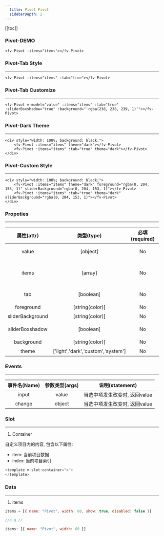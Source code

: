```yaml
---
  title: Pivot Pivot
  sidebarDepth: 2
---
```

  
[[toc]]

### Pivot-DEMO

<script>
export default {
    data () {
        return {
            value: null,
            items: [
                { name: "All"},
                { name: "Unread", width: 80},
                { name: "Flagged", width: 80, disabled: true },
                { name: "Urgent", width: 80}
            ]
        }
    },
}
</script>


<ClientOnly>
<fv-Pivot v-model="value" :items="items"></fv-Pivot>
</ClientOnly>

```vue
<fv-Pivot :items="items"></fv-Pivot>
```

### Pivot-Tab Style
---

<ClientOnly>
<fv-Pivot v-model="value" :items="items" :tab="true"></fv-Pivot>
</ClientOnly>

```vue
<fv-Pivot :items="items" :tab="true"></fv-Pivot>
```

### Pivot-Tab Customize
---

<ClientOnly>
<fv-Pivot v-model="value" :items="items" :tab="true" :sliderBoxshadow="true" :background="'rgba(238, 238, 239, 1)'"></fv-Pivot>
</ClientOnly>

```vue
<fv-Pivot v-model="value" :items="items" :tab="true" :sliderBoxshadow="true" :background="'rgba(238, 238, 239, 1)'"></fv-Pivot>
```

### Pivot-Dark Theme
---
<div style="width: 100%; background: black;">
    
<ClientOnly>
<fv-Pivot v-model="value" :items="items" theme="dark"></fv-Pivot>
<fv-Pivot v-model="value" :items="items" :tab="true" theme="dark"></fv-Pivot>
</ClientOnly>
</div>

```vue
<div style="width: 100%; background: black;">
    <fv-Pivot :items="items" theme="dark"></fv-Pivot>
    <fv-Pivot :items="items" :tab="true" theme="dark"></fv-Pivot>
</div>
```

### Pivot-Custom Style
---
<div style="width: 100%; background: black;">
</ClientOnly>
    <fv-Pivot v-model="value" :items="items" theme="dark" foreground="rgba(0, 204, 153, 1)" sliderBackground="rgba(0, 204, 153, 1)"></fv-Pivot>
    <fv-Pivot v-model="value" :items="items" :tab="true" theme="dark" sliderBackground="rgba(0, 204, 153, 1)"></fv-Pivot>
</ClientOnly>
</div>

```vue
<div style="width: 100%; background: black;">
    <fv-Pivot :items="items" theme="dark" foreground="rgba(0, 204, 153, 1)" sliderBackground="rgba(0, 204, 153, 1)"></fv-Pivot>
    <fv-Pivot :items="items" :tab="true" theme="dark" sliderBackground="rgba(0, 204, 153, 1)"></fv-Pivot>
</div>
```



### Propoties
---
|    属性(attr)    |             类型(type)             | 必填(required) |        默认值(default)         | 说明(statement)  |
|:----------------:|:----------------------------------:|:--------------:|:------------------------------:|:----------------:|
|      value       |              [object]              |       No       |              N/A               |   当前选中项值   |
|      items       |              [array]               |       No       | [{ name: "Pivot", width: 80 }] |    选项卡数据    |
|       tab        |             [boolean]              |       No       |             false              | 是否开启tab样式  |
|    foreground    |          [string(color)]           |       No       |              N/A               |      前景色      |
| sliderBackground |          [string(color)]           |       No       |              N/A               |    滑块背景色    |
| sliderBoxshadow  |             [boolean]              |       No       |             false              | 是否开启滑块阴影 |
|    background    |          [string(color)]           |       No       |              N/A               |      背景色      |
|      theme       | ['light','dark','custom','system'] |       No       |             system             |       主题       |

### Events
---
| 事件名(Name) | 参数类型(args) |        说明(statement)        |
|:------------:|:--------------:|:-----------------------------:|
|    input     |     value      | 当选中项发生改变时, 返回value |
|    change    |     object     | 当选中项发生改变时, 返回value |

### Slot
---
1. Container

自定义项目内的内容, 包含以下属性:
- item: 当前项目数据
- index: 当前项目索引

```javascript
<template v-slot:container="x">
</template>
```

### Data
---
1. items

```javascript
items = [{ name: "Pivot", width: 80, show: true, disabled: false }]

//e.g.//

items: [{ name: "Pivot", width: 80 }]
```
